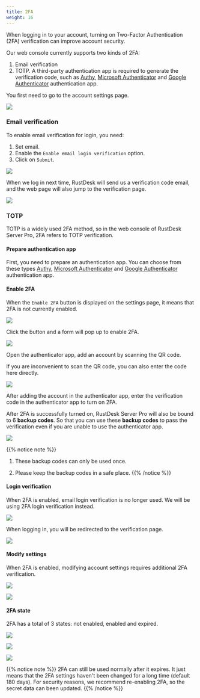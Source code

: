 ```yaml
---
title: 2FA
weight: 16
---
```


When logging in to your account, turning on Two-Factor Authentication (2FA) verification can improve account security.

Our web console currently supports two kinds of 2FA:

1. Email verification
2. TOTP. A third-party authentication app is required to generate the verification code, such as [Authy](https://authy.com), [Microsoft Authenticator](https://www.microsoft.com/en-us/security/mobile-authenticator-app/) and [Google Authenticator](https://play.google.com/store/apps/details?id=com.google.android.apps.authenticator2) authentication app.

You first need to go to the account settings page.

![](./images/1-settings-account.png)

### Email verification

To enable email verification for login, you need:

1. Set email.
2. Enable the `Enable email login verification` option.
3. Click on `Submit`.

![](./images/2-2fa-email-1.png)

When we log in next time, RustDesk will send us a verification code email, and the web page will also jump to the verification page.

![](./images/2-2fa-email-2.png)

### TOTP

TOTP is a widely used 2FA method, so in the web console of RustDesk Server Pro, 2FA refers to TOTP verification.

#### Prepare authentication app

First, you need to prepare an authentication app.
You can choose from these types [Authy](https://authy.com), [Microsoft Authenticator](https://www.microsoft.com/en-us/security/mobile-authenticator-app/) and [Google Authenticator](https://play.google.com/store/apps/details?id=com.google.android.apps.authenticator2) authentication app.

#### Enable 2FA

When the `Enable 2FA` button is displayed on the settings page, it means that 2FA is not currently enabled.

![](./images/3-2fa-enable-1.png)

Click the button and a form will pop up to enable 2FA.

![](./images/3-2fa-enable-2.png)

Open the authenticator app, add an account by scanning the QR code.

If you are inconvenient to scan the QR code, you can also enter the code here directly.

![](./images/3-2fa-enable-3.png)

After adding the account in the authenticator app, enter the verification code in the authenticator app to turn on 2FA.

After 2FA is successfully turned on, RustDesk Server Pro will also be bound to 6 **backup codes**. So that you can use these **backup codes** to pass the verification even if you are unable to use the authenticator app.

![](./images/3-2fa-enable-4.png)

{{% notice note %}}
1. These backup codes can only be used once.

2. Please keep the backup codes in a safe place.
{{% /notice %}}

#### Login verification

When 2FA is enabled, email login verification is no longer used. We will be using 2FA login verification instead.

![](./images/3-2fa-enable-login-5.png)

When logging in, you will be redirected to the verification page.

![](./images/3-2fa-enable-login-6.png)

#### Modify settings

When 2FA is enabled, modifying account settings requires additional 2FA verification.

![](./images/3-2fa-settings-1.png)

![](./images/3-2fa-settings-2.png)

#### 2FA state

2FA has a total of 3 states: not enabled, enabled and expired.

![](./images/3-2fa-state-not-enabled.png)

![](./images/3-2fa-state-enabled.png)

![](./images/s/3-2fa-state-expired.png)

{{% notice note %}}
2FA can still be used normally after it expires. It just means that the 2FA settings haven't been changed for a long time (default 180 days). For security reasons, we recommend re-enabling 2FA, so the secret data can been updated.
{{% /notice %}}
